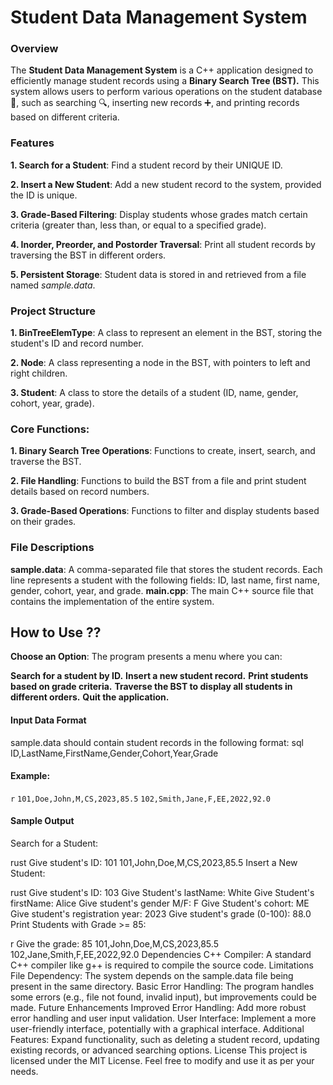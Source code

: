 # **Student Data Management System**
### **Overview**
The **Student Data Management System** is a C++ application designed to efficiently manage student records using a **Binary Search Tree (BST).** This system allows users to perform various operations on the student database 🫙, such as searching 🔍, inserting new records ➕, and printing records based on different criteria.

### **Features**
**1. Search for a Student**: Find a student record by their UNIQUE ID.

**2. Insert a New Student**: Add a new student record to the system, provided the ID is unique.

**3. Grade-Based Filtering**: Display students whose grades match certain criteria (greater than, less than, or equal to a specified grade).

**4. Inorder, Preorder, and Postorder Traversal**: Print all student records by traversing the BST in different orders.

**5. Persistent Storage**: Student data is stored in and retrieved from a file named *sample.data*.

### **Project Structure**
**1. BinTreeElemType**: A class to represent an element in the BST, storing the student's ID and record number.

**2. Node**: A class representing a node in the BST, with pointers to left and right children.

**3. Student**: A class to store the details of a student (ID, name, gender, cohort, year, grade).

### **Core Functions:**

**1. Binary Search Tree Operations**: Functions to create, insert, search, and traverse the BST.

**2. File Handling**: Functions to build the BST from a file and print student details based on record numbers.

**3. Grade-Based Operations**: Functions to filter and display students based on their grades.

### **File Descriptions**
**sample.data**: A comma-separated file that stores the student records. Each line represents a student with the following fields: ID, last name, first name, gender, cohort, year, and grade.
**main.cpp**: The main C++ source file that contains the implementation of the entire system.

## How to Use ??

**Choose an Option**: The program presents a menu where you can:

**Search for a student by ID.**
**Insert a new student record.**
**Print students based on grade criteria.**
**Traverse the BST to display all students in different orders.**
**Quit the application.**
#### Input Data Format
sample.data should contain student records in the following format:
sql
ID,LastName,FirstName,Gender,Cohort,Year,Grade
#### **Example:**
`r`
`101,Doe,John,M,CS,2023,85.5`
`102,Smith,Jane,F,EE,2022,92.0`

#### **Sample Output**
Search for a Student:

rust
Give student's ID: 101
101,John,Doe,M,CS,2023,85.5
Insert a New Student:

rust
Give student's ID: 103
Give Student's lastName: White
Give Student's firstName: Alice
Give student's gender M/F: F
Give Student's cohort: ME
Give student's registration year: 2023
Give student's grade (0-100): 88.0
Print Students with Grade >= 85:

r
Give the grade: 85
101,John,Doe,M,CS,2023,85.5
102,Jane,Smith,F,EE,2022,92.0
Dependencies
C++ Compiler: A standard C++ compiler like g++ is required to compile the source code.
Limitations
File Dependency: The system depends on the sample.data file being present in the same directory.
Basic Error Handling: The program handles some errors (e.g., file not found, invalid input), but improvements could be made.
Future Enhancements
Improved Error Handling: Add more robust error handling and user input validation.
User Interface: Implement a more user-friendly interface, potentially with a graphical interface.
Additional Features: Expand functionality, such as deleting a student record, updating existing records, or advanced searching options.
License
This project is licensed under the MIT License. Feel free to modify and use it as per your needs.

